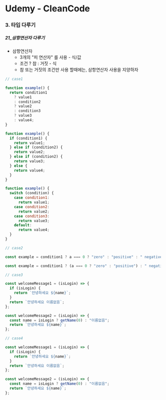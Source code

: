# Udemy - CleanCode

### 3. 타입 다루기

##### 21_삼항연산자 다루기



* 삼항연산자
  * 3개의 "피 연산자" 를 사용 - 식/값
  * 조건 ? 참  : 거짓 - 식
  * 참 또는 거짓의 조건만 사용 할때에는, 삼항연산자 사용을 지양하자



```javascript
// case1

function example() {
  return condition1
    ? value1
    : condition2
    ? value2
    : condition3
    ? value3
    : value4;
}

function example() {
  if (condition1) {
    return value1;
  } else if (condition2) {
    return value2;
  } else if (condition2) {
    return value3;
  } else {
    return value4;
  }
}

function example() {
  switch (condition) {
    case condition1:
      return value1;
    case condition2:
      return value2;
    case condition3:
      return value3;
    default:
      return value4;
  }
}

```



```javascript
// case2

const example = condition1 ? a === 0 ? "zero" : "positive" : " negative";

const example = condition1 ? (a === 0 ? "zero" : "positive") : " negative";
```



```javascript
// case3

const welcomeMessage1 = (isLogin) => {
  if (isLogin) {
    return `안녕하세요 ${name}`;
  }
  return `안녕하세요 이름없음`;
};

const welcomeMessage2 = (isLogin) => {
  const name = isLogin ? getName(0) : "이름없음";
  return `안녕하세요 ${name}`;
};
```



```javascript
// case4

const welcomeMessage1 = (isLogin) => {
  if (isLogin) {
    return `안녕하세요 ${name}`;
  }
  return `안녕하세요 이름없음`;
};

const welcomeMessage2 = (isLogin) => {
  const name = isLogin ? getName(0) : "이름없음";
  return `안녕하세요 ${name}`;
};
```

